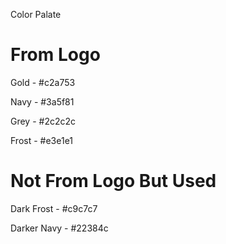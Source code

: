Color Palate


# From Logo
Gold - #c2a753

Navy - #3a5f81

Grey - #2c2c2c

Frost - #e3e1e1

# Not From Logo But Used

Dark Frost - #c9c7c7

Darker Navy - #22384c
